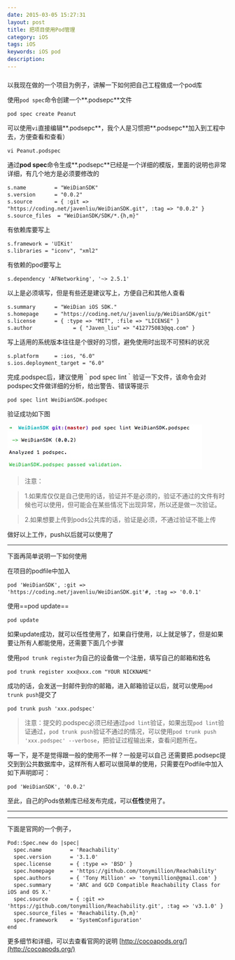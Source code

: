 ```yaml
---
date: 2015-03-05 15:27:31
layout: post
title: 把项目使用Pod管理
category: iOS
tags: iOS
keywords: iOS pod
description:
---
```


###



以我现在做的一个项目为例子，讲解一下如何把自己工程做成一个pod库

使用`pod spec`命令创建一个**.podsepc**文件

	pod spec create Peanut

可以使用`vi`直接编辑**.podsepc**，我个人是习惯把**.podsepc**加入到工程中去，方便查看和查看）

    vi Peanut.podspec

通过**pod spec**命令生成**.podsepc**已经是一个详细的模版，里面的说明也非常详细，有几个地方是必须要修改的

	s.name         = "WeiDianSDK"
	s.version      = "0.0.2"
	s.source       = { :git => "https://coding.net/javenliu/WeiDianSDK.git", :tag => "0.0.2" }
    s.source_files  = "WeiDianSDK/SDK/*.{h,m}"

有依赖库要写上

	s.framework = 'UIKit'
    s.libraries = "iconv", "xml2"

有依赖的pod要写上

	s.dependency 'AFNetworking', '~> 2.5.1'

以上是必须填写，但是有些还是建议写上，方便自己和其他人查看

	s.summary      = "WeiDian iOS SDK."
    s.homepage     = "https://coding.net/u/javenliu/p/WeiDianSDK/git"
	s.license      = { :type => "MIT", :file => "LICENSE" }
	s.author             = { "Javen_liu" => "412775083@qq.com" }

写上适用的系统版本往往是个很好的习惯，避免使用时出现不可预料的状况

	s.platform     = :ios, "6.0"
    s.ios.deployment_target = "6.0"

完成.podspec后，建议使用｀pod spec lint｀验证一下文件，该命令会对podspec文件做详细的分析，给出警告、错误等提示

	pod spec lint WeiDianSDK.podspec

验证成功如下图

![](blog_images/lint_pass.png)

>注意：

>1.如果库仅仅是自己使用的话，验证并不是必须的，验证不通过的文件有时候也可以使用，但可能会在某些情况下出现异常，所以还是做一次验证。

>2.如果想要上传到pods公共库的话，验证是必须，不通过验证不能上传


做好以上工作，push以后就可以使用了
_ _ _

下面再简单说明一下如何使用

在项目的podfile中加入

    pod 'WeiDianSDK', :git => 'https://coding.net/javenliu/WeiDianSDK.git'#, :tag => '0.0.1'

使用==pod update==

	pod update

如果update成功，就可以任性使用了，如果自行使用，以上就足够了，但是如果要让所有人都能使用，还需要下面几个步骤

使用`pod trunk register`为自己的设备做一个注册，填写自己的邮箱和姓名

	pod trunk register xxx@xxx.com "YOUR NICKNAME"

成功的话，会发送一封邮件到你的邮箱，进入邮箱验证以后，就可以使用`pod trunk push`提交了

	pod trunk push 'xxx.podspec'

>注意：提交的.podspec必须已经通过`pod lint`验证，如果出现`pod lint`验证通过，`pod trunk push`验证不通过的情况，可以使用`pod trunk push 'xxx.podspec' --verbose`，把验证过程输出来，查看问题所在。


等一下，是不是觉得跟一般的使用不一样？一般是可以自己
还需要把.podsepc提交到到公共数据库中，这样所有人都可以很简单的使用，只需要在Podfile中加入如下声明即可：

	pod 'WeiDianSDK', '0.0.2'

至此，自己的Pods依赖库已经发布完成，可以**任性**使用了。

_ _ _

_ _ _

下面是官网的一个例子，

    Pod::Spec.new do |spec|
      spec.name         = 'Reachability'
      spec.version      = '3.1.0'
      spec.license      = { :type => 'BSD' }
      spec.homepage     = 'https://github.com/tonymillion/Reachability'
      spec.authors      = { 'Tony Million' => 'tonymillion@gmail.com' }
      spec.summary      = 'ARC and GCD Compatible Reachability Class for iOS and OS X.'
      spec.source       = { :git => 'https://github.com/tonymillion/Reachability.git', :tag => 'v3.1.0' }
      spec.source_files = 'Reachability.{h,m}'
      spec.framework    = 'SystemConfiguration'
    end


更多细节和详细，可以去查看官网的说明 [http://cocoapods.org/](http://cocoapods.org/)

